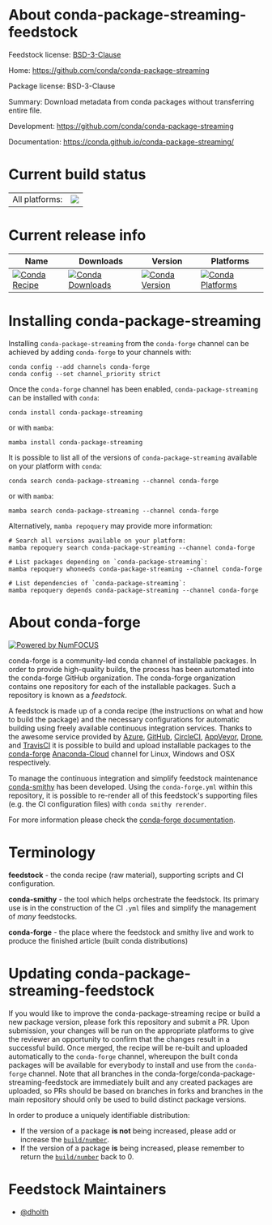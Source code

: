 About conda-package-streaming-feedstock
=======================================

Feedstock license: [BSD-3-Clause](https://github.com/conda-forge/conda-package-streaming-feedstock/blob/main/LICENSE.txt)

Home: https://github.com/conda/conda-package-streaming

Package license: BSD-3-Clause

Summary: Download metadata from conda packages without transferring entire file.

Development: https://github.com/conda/conda-package-streaming

Documentation: https://conda.github.io/conda-package-streaming/

Current build status
====================


<table><tr><td>All platforms:</td>
    <td>
      <a href="https://dev.azure.com/conda-forge/feedstock-builds/_build/latest?definitionId=16643&branchName=main">
        <img src="https://dev.azure.com/conda-forge/feedstock-builds/_apis/build/status/conda-package-streaming-feedstock?branchName=main">
      </a>
    </td>
  </tr>
</table>

Current release info
====================

| Name | Downloads | Version | Platforms |
| --- | --- | --- | --- |
| [![Conda Recipe](https://img.shields.io/badge/recipe-conda--package--streaming-green.svg)](https://anaconda.org/conda-forge/conda-package-streaming) | [![Conda Downloads](https://img.shields.io/conda/dn/conda-forge/conda-package-streaming.svg)](https://anaconda.org/conda-forge/conda-package-streaming) | [![Conda Version](https://img.shields.io/conda/vn/conda-forge/conda-package-streaming.svg)](https://anaconda.org/conda-forge/conda-package-streaming) | [![Conda Platforms](https://img.shields.io/conda/pn/conda-forge/conda-package-streaming.svg)](https://anaconda.org/conda-forge/conda-package-streaming) |

Installing conda-package-streaming
==================================

Installing `conda-package-streaming` from the `conda-forge` channel can be achieved by adding `conda-forge` to your channels with:

```
conda config --add channels conda-forge
conda config --set channel_priority strict
```

Once the `conda-forge` channel has been enabled, `conda-package-streaming` can be installed with `conda`:

```
conda install conda-package-streaming
```

or with `mamba`:

```
mamba install conda-package-streaming
```

It is possible to list all of the versions of `conda-package-streaming` available on your platform with `conda`:

```
conda search conda-package-streaming --channel conda-forge
```

or with `mamba`:

```
mamba search conda-package-streaming --channel conda-forge
```

Alternatively, `mamba repoquery` may provide more information:

```
# Search all versions available on your platform:
mamba repoquery search conda-package-streaming --channel conda-forge

# List packages depending on `conda-package-streaming`:
mamba repoquery whoneeds conda-package-streaming --channel conda-forge

# List dependencies of `conda-package-streaming`:
mamba repoquery depends conda-package-streaming --channel conda-forge
```


About conda-forge
=================

[![Powered by
NumFOCUS](https://img.shields.io/badge/powered%20by-NumFOCUS-orange.svg?style=flat&colorA=E1523D&colorB=007D8A)](https://numfocus.org)

conda-forge is a community-led conda channel of installable packages.
In order to provide high-quality builds, the process has been automated into the
conda-forge GitHub organization. The conda-forge organization contains one repository
for each of the installable packages. Such a repository is known as a *feedstock*.

A feedstock is made up of a conda recipe (the instructions on what and how to build
the package) and the necessary configurations for automatic building using freely
available continuous integration services. Thanks to the awesome service provided by
[Azure](https://azure.microsoft.com/en-us/services/devops/), [GitHub](https://github.com/),
[CircleCI](https://circleci.com/), [AppVeyor](https://www.appveyor.com/),
[Drone](https://cloud.drone.io/welcome), and [TravisCI](https://travis-ci.com/)
it is possible to build and upload installable packages to the
[conda-forge](https://anaconda.org/conda-forge) [Anaconda-Cloud](https://anaconda.org/)
channel for Linux, Windows and OSX respectively.

To manage the continuous integration and simplify feedstock maintenance
[conda-smithy](https://github.com/conda-forge/conda-smithy) has been developed.
Using the ``conda-forge.yml`` within this repository, it is possible to re-render all of
this feedstock's supporting files (e.g. the CI configuration files) with ``conda smithy rerender``.

For more information please check the [conda-forge documentation](https://conda-forge.org/docs/).

Terminology
===========

**feedstock** - the conda recipe (raw material), supporting scripts and CI configuration.

**conda-smithy** - the tool which helps orchestrate the feedstock.
                   Its primary use is in the construction of the CI ``.yml`` files
                   and simplify the management of *many* feedstocks.

**conda-forge** - the place where the feedstock and smithy live and work to
                  produce the finished article (built conda distributions)


Updating conda-package-streaming-feedstock
==========================================

If you would like to improve the conda-package-streaming recipe or build a new
package version, please fork this repository and submit a PR. Upon submission,
your changes will be run on the appropriate platforms to give the reviewer an
opportunity to confirm that the changes result in a successful build. Once
merged, the recipe will be re-built and uploaded automatically to the
`conda-forge` channel, whereupon the built conda packages will be available for
everybody to install and use from the `conda-forge` channel.
Note that all branches in the conda-forge/conda-package-streaming-feedstock are
immediately built and any created packages are uploaded, so PRs should be based
on branches in forks and branches in the main repository should only be used to
build distinct package versions.

In order to produce a uniquely identifiable distribution:
 * If the version of a package **is not** being increased, please add or increase
   the [``build/number``](https://docs.conda.io/projects/conda-build/en/latest/resources/define-metadata.html#build-number-and-string).
 * If the version of a package **is** being increased, please remember to return
   the [``build/number``](https://docs.conda.io/projects/conda-build/en/latest/resources/define-metadata.html#build-number-and-string)
   back to 0.

Feedstock Maintainers
=====================

* [@dholth](https://github.com/dholth/)


